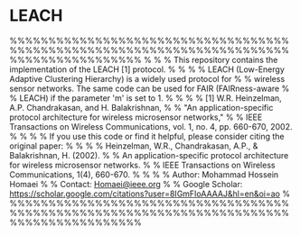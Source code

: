 # LEACH
%%%%%%%%%%%%%%%%%%%%%%%%%%%%%%%%%%%%%%%%%%%%%%%%%%%%%%%%%%%%%%%%%%%%%%%%%%%%%%%%%%%%%%%%%
%                                                                                       %
% This repository contains the implementation of the LEACH [1] protocol.               %
%                                                                                       %
% LEACH (Low-Energy Adaptive Clustering Hierarchy) is a widely used protocol for        %
% wireless sensor networks. The same code can be used for FAIR (FAIRness-aware          %
% LEACH) if the parameter 'm' is set to 1.                                              %
%                                                                                       %
% [1] W.R. Heinzelman, A.P. Chandrakasan, and H. Balakrishnan,                          %
% "An application-specific protocol architecture for wireless microsensor networks,"     %
% IEEE Transactions on Wireless Communications, vol. 1, no. 4, pp. 660-670, 2002.       %
%                                                                                       %
% If you use this code or find it helpful, please consider citing the original paper:   %
%                                                                                       %
% Heinzelman, W.R., Chandrakasan, A.P., & Balakrishnan, H. (2002).                      %
% An application-specific protocol architecture for wireless microsensor networks.       %
% IEEE Transactions on Wireless Communications, 1(4), 660-670.                          %
%                                                                                       %
% Author: Mohammad Hossein Homaei                                                      %
% Contact: Homaei@ieee.org                                                             %
% Google Scholar: https://scholar.google.com/citations?user=8IGmFIoAAAAJ&hl=en&oi=ao    %
%%%%%%%%%%%%%%%%%%%%%%%%%%%%%%%%%%%%%%%%%%%%%%%%%%%%%%%%%%%%%%%%%%%%%%%%%%%%%%%%%%%%%%%%%
